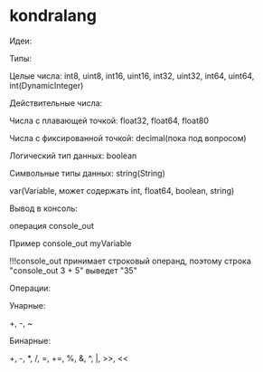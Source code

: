 # kondralang

Идеи:

Типы:

Целые числа: int8, uint8, int16, uint16, int32, uint32, int64, uint64, int(DynamicInteger)

Действительные числа:

Числа с плавающей точкой: float32, float64, float80

Числа с фиксированной точкой: decimal(пока под вопросом)

Логический тип данных: boolean

Символьные типы данных: string(String)

var(Variable, может содержать int, float64, boolean, string)

Вывод в консоль:

операция console_out

Пример console_out myVariable

!!!console_out принимает строковый операнд, поэтому строка "console_out 3 + 5" выведет "35"

Операции:

Унарные:

+, -, ~

Бинарные:

+, -, *, /, =, +=, %, &, ^, |, >>, <<


